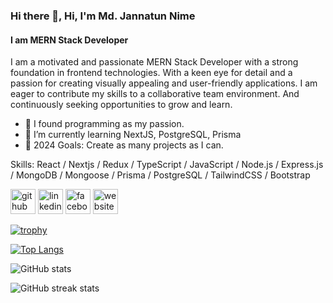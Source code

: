 ### Hi there 👋, Hi, I'm Md. Jannatun Nime
#### I am MERN Stack Developer
I am a motivated and passionate MERN Stack Developer with a strong foundation in frontend technologies. With a keen eye for
detail and a passion for creating visually appealing and user-friendly applications. I am eager to contribute my skills to a
collaborative team environment. And continuously seeking opportunities to grow and learn.

- 🔭 I found programming as my passion.
- 🌱 I’m currently learning  NextJS, PostgreSQL, Prisma   
- 🥅 2024 Goals: Create as many projects as I can.  

Skills: React / Nextjs / Redux / TypeScript / JavaScript / Node.js / Express.js / MongoDB / Mongoose / Prisma / PostgreSQL / TailwindCSS / Bootstrap

[<img src='https://cdn.jsdelivr.net/npm/simple-icons@3.0.1/icons/github.svg' alt='github' height='40'>](https://github.com/JannatunNimeNishat)  [<img src='https://cdn.jsdelivr.net/npm/simple-icons@3.0.1/icons/linkedin.svg' alt='linkedin' height='40'>](https://www.linkedin.com/in/jannatun-nime-aa8785145//)  [<img src='https://cdn.jsdelivr.net/npm/simple-icons@3.0.1/icons/facebook.svg' alt='facebook' height='40'>](https://www.facebook.com/jannatunbd)  [<img src='https://cdn.jsdelivr.net/npm/simple-icons@3.0.1/icons/icloud.svg' alt='website' height='40'>](https://my-portfolio-685d1.web.app/)  

[![trophy](https://github-profile-trophy.vercel.app/?username=JannatunNimeNishat)](https://github.com/ryo-ma/github-profile-trophy)

[![Top Langs](https://github-readme-stats.vercel.app/api/top-langs/?username=JannatunNimeNishat)](https://github.com/anuraghazra/github-readme-stats)

![GitHub stats](https://github-readme-stats.vercel.app/api?username=JannatunNimeNishat&show_icons=true)  

![GitHub streak stats](https://streak-stats.demolab.com/?user=JannatunNimeNishat)  

